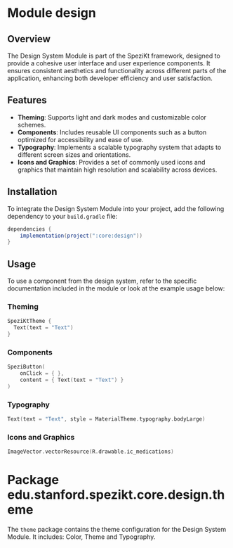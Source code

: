# Module design

## Overview

The Design System Module is part of the SpeziKt framework, designed to provide
a cohesive user interface and user experience components. It ensures consistent aesthetics and
functionality across different parts of the application, enhancing both developer efficiency and
user satisfaction.

## Features

- **Theming**: Supports light and dark modes and customizable color schemes.
- **Components**: Includes reusable UI components such as a button optimized for accessibility and ease of use.
- **Typography**: Implements a scalable typography system that adapts to different screen sizes and
  orientations.
- **Icons and Graphics**: Provides a set of commonly used icons and graphics that maintain high
  resolution and scalability across devices.

## Installation

To integrate the Design System Module into your project, add the following dependency to
your `build.gradle` file:

```gradle
dependencies {
    implementation(project(":core:design"))
}
```

## Usage

To use a component from the design system, refer to the specific documentation included in the
module or look at the example usage below:

### Theming

```kotlin
SpeziKtTheme {
  Text(text = "Text")
}
```

### Components
```kotlin
SpeziButton(
    onClick = { },
    content = { Text(text = "Text") }
)
```

### Typography
```kotlin
Text(text = "Text", style = MaterialTheme.typography.bodyLarge)
```

### Icons and Graphics
```kotlin
ImageVector.vectorResource(R.drawable.ic_medications)
```

# Package edu.stanford.spezikt.core.design.theme

The `theme` package contains the theme configuration for the Design System Module. It includes:
Color, Theme and Typography.